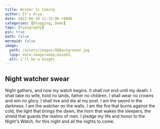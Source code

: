 ```yaml
---
title: Winter Is Coming
author: It's Arya
date: 2022-06-30 11:33:00 +0800
categories: [Blogging, Demo]
tags: [typography]
pin: true
math: false
mermaid: false
image:
  path: /assets/images/QQBackground.jpg
  lqip: data:image/webp;base64,
  alt: I'll be a knight.
---
```


## Night watcher swear

Night gathers, and now my watch begins.
It shall not end until my death.
I shall take no wife, hold no lands, father no children.
I shall wear no crowns and win no glory.
I shall live and die at my post.
I am the sword in the darkness.
I am the watcher on the walls.
I am the fire that burns against the cold,
the light that brings the dawn,
the horn that wakes the sleepers,
the shield that guards the realms of men.
I pledge my life and honor to the Night's Watch,
for this night and all the nights to come.